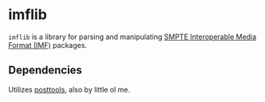 # imflib

`imflib` is a library for parsing and manipulating [SMPTE Interoperable Media Format (IMF)](https://www.smpte.org/section-events/all-about-imf-interoperable-master-format) packages.

## Dependencies
Utilizes [posttools](/posttools), also by little ol me.
